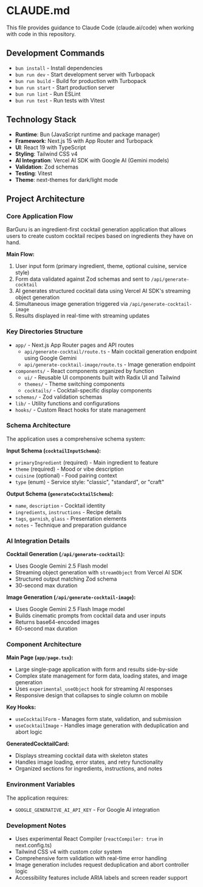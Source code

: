 # CLAUDE.md

This file provides guidance to Claude Code (claude.ai/code) when working with code in this repository.

## Development Commands

- `bun install` - Install dependencies
- `bun run dev` - Start development server with Turbopack
- `bun run build` - Build for production with Turbopack
- `bun run start` - Start production server
- `bun run lint` - Run ESLint
- `bun run test` - Run tests with Vitest

## Technology Stack

- **Runtime**: Bun (JavaScript runtime and package manager)
- **Framework**: Next.js 15 with App Router and Turbopack
- **UI**: React 19 with TypeScript
- **Styling**: Tailwind CSS v4
- **AI Integration**: Vercel AI SDK with Google AI (Gemini models)
- **Validation**: Zod schemas
- **Testing**: Vitest
- **Theme**: next-themes for dark/light mode

## Project Architecture

### Core Application Flow
BarGuru is an ingredient-first cocktail generation application that allows users to create custom cocktail recipes based on ingredients they have on hand.

**Main Flow:**
1. User input form (primary ingredient, theme, optional cuisine, service style)
2. Form data validated against Zod schemas and sent to `/api/generate-cocktail`
3. AI generates structured cocktail data using Vercel AI SDK's streaming object generation
4. Simultaneous image generation triggered via `/api/generate-cocktail-image`
5. Results displayed in real-time with streaming updates

### Key Directories Structure

- `app/` - Next.js App Router pages and API routes
  - `api/generate-cocktail/route.ts` - Main cocktail generation endpoint using Google Gemini
  - `api/generate-cocktail-image/route.ts` - Image generation endpoint
- `components/` - React components organized by function
  - `ui/` - Reusable UI components built with Radix UI and Tailwind
  - `themes/` - Theme switching components
  - `cocktails/` - Cocktail-specific display components
- `schemas/` - Zod validation schemas
- `lib/` - Utility functions and configurations
- `hooks/` - Custom React hooks for state management

### Schema Architecture
The application uses a comprehensive schema system:

**Input Schema (`cocktailInputSchema`):**
- `primaryIngredient` (required) - Main ingredient to feature
- `theme` (required) - Mood or vibe description
- `cuisine` (optional) - Food pairing context
- `type` (enum) - Service style: "classic", "standard", or "craft"

**Output Schema (`generateCocktailSchema`):**
- `name`, `description` - Cocktail identity
- `ingredients`, `instructions` - Recipe details
- `tags`, `garnish`, `glass` - Presentation elements
- `notes` - Technique and preparation guidance

### AI Integration Details

**Cocktail Generation (`/api/generate-cocktail`):**
- Uses Google Gemini 2.5 Flash model
- Streaming object generation with `streamObject` from Vercel AI SDK
- Structured output matching Zod schema
- 30-second max duration

**Image Generation (`/api/generate-cocktail-image`):**
- Uses Google Gemini 2.5 Flash Image model
- Builds cinematic prompts from cocktail data and user inputs
- Returns base64-encoded images
- 60-second max duration

### Component Architecture

**Main Page (`app/page.tsx`):**
- Large single-page application with form and results side-by-side
- Complex state management for form data, loading states, and image generation
- Uses `experimental_useObject` hook for streaming AI responses
- Responsive design that collapses to single column on mobile

**Key Hooks:**
- `useCocktailForm` - Manages form state, validation, and submission
- `useCocktailImage` - Handles image generation with deduplication and abort logic

**GeneratedCocktailCard:**
- Displays streaming cocktail data with skeleton states
- Handles image loading, error states, and retry functionality
- Organized sections for ingredients, instructions, and notes

### Environment Variables
The application requires:
- `GOOGLE_GENERATIVE_AI_API_KEY` - For Google AI integration

### Development Notes
- Uses experimental React Compiler (`reactCompiler: true` in next.config.ts)
- Tailwind CSS v4 with custom color system
- Comprehensive form validation with real-time error handling
- Image generation includes request deduplication and abort controller logic
- Accessibility features include ARIA labels and screen reader support